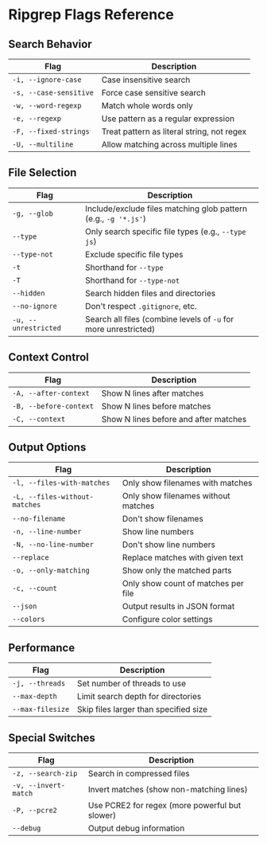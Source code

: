 # Ripgrep Flags Reference

## Search Behavior

| Flag                   | Description                                |
| ---------------------- | ------------------------------------------ |
| `-i, --ignore-case`    | Case insensitive search                    |
| `-s, --case-sensitive` | Force case sensitive search                |
| `-w, --word-regexp`    | Match whole words only                     |
| `-e, --regexp`         | Use pattern as a regular expression        |
| `-F, --fixed-strings`  | Treat pattern as literal string, not regex |
| `-U, --multiline`      | Allow matching across multiple lines       |

## File Selection

| Flag                 | Description                                                     |
| -------------------- | --------------------------------------------------------------- |
| `-g, --glob`         | Include/exclude files matching glob pattern (e.g., `-g '*.js'`) |
| `--type`             | Only search specific file types (e.g., `--type js`)             |
| `--type-not`         | Exclude specific file types                                     |
| `-t`                 | Shorthand for `--type`                                          |
| `-T`                 | Shorthand for `--type-not`                                      |
| `--hidden`           | Search hidden files and directories                             |
| `--no-ignore`        | Don't respect `.gitignore`, etc.                                |
| `-u, --unrestricted` | Search all files (combine levels of `-u` for more unrestricted) |

## Context Control

| Flag                   | Description                           |
| ---------------------- | ------------------------------------- |
| `-A, --after-context`  | Show N lines after matches            |
| `-B, --before-context` | Show N lines before matches           |
| `-C, --context`        | Show N lines before and after matches |

## Output Options

| Flag                          | Description                         |
| ----------------------------- | ----------------------------------- |
| `-l, --files-with-matches`    | Only show filenames with matches    |
| `-L, --files-without-matches` | Only show filenames without matches |
| `--no-filename`               | Don't show filenames                |
| `-n, --line-number`           | Show line numbers                   |
| `-N, --no-line-number`        | Don't show line numbers             |
| `--replace`                   | Replace matches with given text     |
| `-o, --only-matching`         | Show only the matched parts         |
| `-c, --count`                 | Only show count of matches per file |
| `--json`                      | Output results in JSON format       |
| `--colors`                    | Configure color settings            |

## Performance

| Flag             | Description                           |
| ---------------- | ------------------------------------- |
| `-j, --threads`  | Set number of threads to use          |
| `--max-depth`    | Limit search depth for directories    |
| `--max-filesize` | Skip files larger than specified size |

## Special Switches

| Flag                 | Description                                    |
| -------------------- | ---------------------------------------------- |
| `-z, --search-zip`   | Search in compressed files                     |
| `-v, --invert-match` | Invert matches (show non-matching lines)       |
| `-P, --pcre2`        | Use PCRE2 for regex (more powerful but slower) |
| `--debug`            | Output debug information                       |
